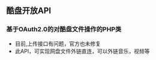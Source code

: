 <html>
	<h2>酷盘开放API</h2>
	<h3>基于OAuth2.0的对酷盘文件操作的PHP类</h3>
	<ul>
		<li>目前,上传接口有问题，官方也未修复</li>
		<li>此API，可实现网盘文件外链直连，可以外链音乐，视频等</li>
	</ul>	
</html>